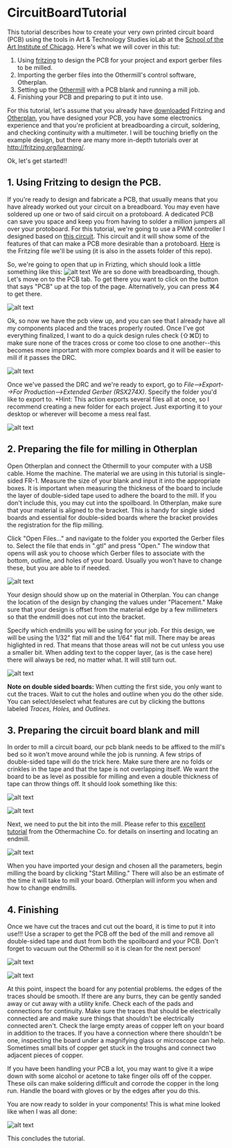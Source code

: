 # CircuitBoardTutorial
This tutorial describes how to create your very own printed circuit board (PCB) using the tools in Art & Technology Studies ioLab at the [School of the Art Institute of Chicago](http://www.saic.edu).  Here's what we will cover in this tut:

1. Using [fritzing](http://www.fritzing.org) to design the PCB for your project and export gerber files to be milled.
2. Importing the gerber files into the Othermill's control software, Otherplan.
3. Setting up the [Othermill](https://othermachine.co/) with a PCB blank and running a mill job.
4. Finishing your PCB and preparing to put it into use.

For this tutorial, let's assume that you already have [downloaded](http://fritzing.org/download) Fritzing and [Otherplan](https://othermachine.co/otherplan/), you have designed your PCB, you have some electronics experience and that you're proficient at breadboarding a circuit, soldering, and checking continuity with a multimeter.  I will be touching briefly on the example design, but there are many more in-depth tutorials over at http://fritzing.org/learning/.

Ok, let's get started!!

## 1. Using Fritzing to design the PCB.
If you're ready to design and fabricate a PCB, that usually means that you have already worked out your circuit on a breadboard.  You may even have soldered up one or two of said circuit on a protoboard. A dedicated PCB can save you space and keep you from having to solder a million jumpers all over your protoboard.  For this tutorial, we're going to use a PWM controller I designed based on [this circuit](http://makezine.com/projects/the-dial-a-speed/).  This circuit and it will show some of the features of that can make a PCB more desirable than a protoboard.  [Here](https://github.com/SAIC-ATS/Tutorials/blob/master/ioLab/CircuitBoardOthermill/assets/555PWM.fzz) is the Fritzing file we'll be using (it is also in the assets folder of this repo).

So, we're going to open that up in Frizting, which should look a little something like this:
![alt text][1]
We are so done with breadboarding, though.  Let's move on to the PCB tab.  To get there you want to click on the button that says "PCB" up at the top of the page.  Alternatively, you can press ⌘4 to get there.

![alt text][2]

Ok, so now we have the pcb view up, and you can see that I already have all my components placed and the traces properly routed. Once I've got everything finalized, I want to do a quick design rules check (⇧⌘D) to make sure none of the traces cross or come too close to one another--this becomes more important with more complex boards and it will be easier to mill if it passes the DRC.

![alt text][3]

Once we've passed the DRC and we're ready to export, go to *File-->Export-->For Production-->Extended Gerber (RSX274X)*. Specify the folder you'd like to export to. *Hint: This action exports several files all at once, so I recommend creating a new folder for each project.  Just exporting it to your desktop or wherever will become a mess real fast. 

![alt text][4]

## 2. Preparing the file for milling in Otherplan
Open Otherplan and connect the Othermill to your computer with a USB cable.  Home the machine.
The material we are using in this tutorial is single-sided FR-1.  Measure the size of your blank and input it into the appropriate boxes. It is important when measuring the thickness of the board to include the layer of double-sided tape used to adhere the board to the mill.  If you don't include this, you may cut into the spoilboard.
In Otherplan, make sure that your material is aligned to the bracket.  This is handy for single sided boards and essential for double-sided boards where the bracket provides the registration for the flip milling.

Click "Open Files..." and navigate to the folder you exported the Gerber files to.  Select the file that ends in ".gtl" and press "Open." The window that opens will ask you to choose which Gerber files to associate with the bottom, outline, and holes of your board.  Usually you won't have to change these, but you are able to if needed.

![alt text][5]

Your design should show up on the material in Otherplan.  You can change the location of the design by changing the values under "Placement."  Make sure that your design is offset from the material edge by a few millimeters so that the endmill does not cut into the bracket.

Specify which endmills you will be using for your job.  For this design, we will be using the 1/32" flat mill and the 1/64" flat mill.  There may be areas higlighted in red. That means that those areas will not be cut unless you use a smaller bit.  When adding text to the copper layer, (as is the case here) there will always be red, no matter what.  It will still turn out.  

![alt text][6]

**Note on double sided boards:** When cutting the first side, you only want to cut the traces.  Wait to cut the holes and outline when you do the other side.  You can select/deselect what features are cut by clicking the buttons labeled *Traces, Holes,* and *Outlines*.

## 3. Preparing the circuit board blank and mill
In order to mill a circuit board, our pcb blank needs to be affixed to the mill's bed so it won't move around while the job is running.  A few strips of double-sided tape will do the trick here.  Make sure there are no folds or crinkles in the tape and that the tape is not overlapping itself.  We want the board to be as level as possible for milling and even a double thickness of tape can throw things off. It should look something like this:

![alt text][7]

![alt text][8]

Next, we need to put the bit into the mill. Please refer to this [excellent tutorial](https://othermachine.co/support/basics/tool-locating/) from the Othermachine Co. for details on inserting and locating an endmill.  

![alt text][9]

When you have imported your design and chosen all the parameters, begin milling the board by clicking "Start Milling." There will also be an estimate of the time it will take to mill your board.  Otherplan will inform you when and how to change endmills.

## 4. Finishing
Once we have cut the traces and cut out the board, it is time to put it into use!!!  Use a scraper to get the PCB off the bed of the mill and remove all double-sided tape and dust from both the spoilboard and your PCB.  Don't forget to vacuum out the Othermill so it is clean for the next person! 

![alt text][10]

![alt text][11]

At this point, inspect the board for any potential problems.  the edges of the traces should be smooth.  If there are any burrs, they can be gently sanded away or cut away with a utility knife.  Check each of the pads and connections for continuity.  Make sure the traces that should be electrically connected are and make sure things that shouldn't be electrically connected aren't.  Check the large empty areas of copper left on your board in addition to the traces.  If you have a connection where there shouldn't be one, inspecting the board under a magnifying glass or microscope can help.  Sometimes small bits of copper get stuck in the troughs and connect two adjacent pieces of copper.

If you have been handling your PCB a lot, you may want to give it a wipe down with some alcohol or acetone to take finger oils off of the copper. These oils can make soldering difficult and corrode the copper in the long run.  Handle the board with gloves or by the edges after you do this.

You are now ready to solder in your components!  This is what mine looked like when I was all done:

![alt text][12]

This concludes the tutorial.  





[1]: https://github.com/SAIC-ATS/Tutorials/blob/master/ioLab/CircuitBoardOthermill/assets/images/BreadboardView.jpg?raw=true "Breadboard view."
[2]: https://github.com/SAIC-ATS/Tutorials/blob/master/ioLab/CircuitBoardOthermill/assets/images/PCBView.jpg?raw=true "PCB View."
[3]: https://github.com/SAIC-ATS/Tutorials/blob/master/ioLab/CircuitBoardOthermill/assets/images/PCBViewDRC.jpg?raw=true "Design Rules Check (very important!)."
[4]: https://github.com/SAIC-ATS/Tutorials/blob/master/ioLab/CircuitBoardOthermill/assets/images/PCBViewDExport.jpg?raw=true "Export Gerber."
[5]: https://github.com/SAIC-ATS/Tutorials/blob/master/ioLab/CircuitBoardOthermill/assets/images/OtherplanSelectFiles.jpg?raw=true "Selecting Gerber files."
[6]: https://github.com/SAIC-ATS/Tutorials/blob/master/ioLab/CircuitBoardOthermill/assets/images/OtherplanPlacement.jpg?raw=true "Placement and bit selection."
[7]: https://github.com/SAIC-ATS/Tutorials/blob/master/ioLab/CircuitBoardOthermill/assets/images/Tape.jpg?raw=true "Tape on back of PCB blank."
[8]: https://github.com/SAIC-ATS/Tutorials/blob/master/ioLab/CircuitBoardOthermill/assets/images/Blank.jpg?raw=true "PCB blank on Othermill."
[9]: https://github.com/SAIC-ATS/Tutorials/blob/master/ioLab/CircuitBoardOthermill/assets/images/EndmillCollet.jpg?raw=true "Endmill in collet."
[10]: https://github.com/SAIC-ATS/Tutorials/blob/master/ioLab/CircuitBoardOthermill/assets/images/Scraper.jpg?raw=true "Using scraper to get board off."
[11]:https://github.com/SAIC-ATS/Tutorials/blob/master/ioLab/CircuitBoardOthermill/assets/images/FinishedBoard.jpg?raw=true "Finished board."
[12]: https://github.com/SAIC-ATS/Tutorials/blob/master/ioLab/CircuitBoardOthermill/assets/images/Soldered.jpg?raw=true "Soldered all up!"



